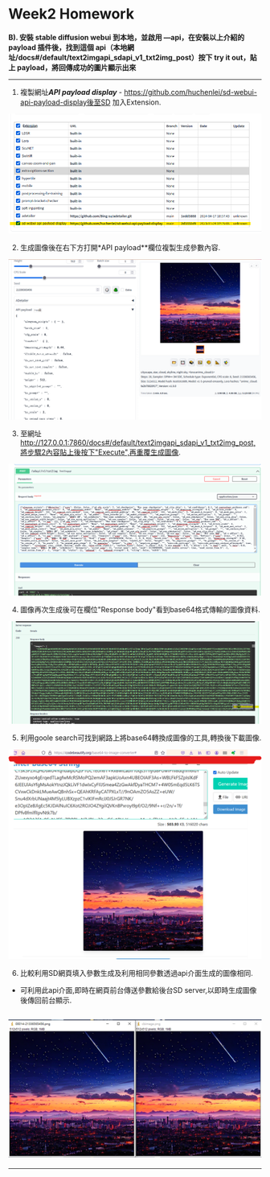 # Week2 Homework

**B). 安裝 stable diffusion webui 到本地，並啟用 —api，在安裝以上介紹的 payload 插件後，找到這個 api（本地網址/docs#/default/text2imgapi_sdapi_v1_txt2img_post）按下 try it out，貼上 payload，將回傳成功的圖片顯示出來**

---

1. 複製網址***API payload display*** - <https://github.com/huchenlei/sd-webui-api-payload-display後至SD> 加入Extension.

![圖片](images2/1.png)

2. 生成圖像後在右下方打開*API payload**欄位複製生成參數內容.

![圖片](images2/2.png)

3. 至網址<http://127.0.0.1:7860/docs#/default/text2imgapi_sdapi_v1_txt2img_post,將步驟2內容貼上後按下"Execute",再重覆生成圖像>.

![圖片](images2/3.png)

4. 圖像再次生成後可在欄位"Response body"看到base64格式傳輸的圖像資料.

![圖片](images2/4.png)

5. 利用goole search可找到網路上將base64轉換成圖像的工具,轉換後下載圖像.

![圖片](images2/5.png)

6. 比較利用SD網頁填入參數生成及利用相同參數透過api介面生成的圖像相同.

- 可利用此api介面,即時在網頁前台傳送參數給後台SD server,以即時生成圖像後傳回前台顯示.

![圖片](images2/6.png)
-----

-----
